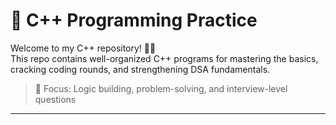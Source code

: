# 🚀 C++ Programming Practice

Welcome to my C++ repository! 👨‍💻  
This repo contains well-organized C++ programs for mastering the basics, cracking coding rounds, and strengthening DSA fundamentals.

> 🧠 Focus: Logic building, problem-solving, and interview-level questions

---
